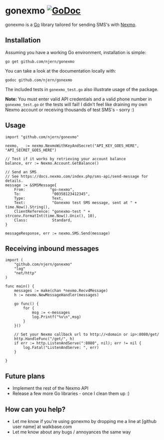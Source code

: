 # gonexmo [![GoDoc](https://godoc.org/github.com/njern/gonexmo?status.png)](https://godoc.org/github.com/njern/gonexmo)

gonexmo is a [Go](http://golang.org/) library tailored for sending SMS's with 
[Nexmo](https://www.nexmo.com/).


## Installation

Assuming you have a working Go environment, installation is simple:

    go get github.com/njern/gonexmo

You can take a look at the documentation locally with:

	godoc github.com/njern/gonexmo

The included tests in `gonexmo_test.go` also illustrate usage of the package.

**Note:** You must enter valid API credentials and a valid phone number in 
`gonexmo_test.go` or the tests will fail! I didn't feel like draining my own 
Nexmo account or receiving thousands of test SMS's - sorry :)


## Usage
    import "github.com/njern/gonexmo"
    
    nexmo, _ := nexmo.NexmoWithKeyAndSecret("API_KEY_GOES_HERE", "API_SECRET_GOES_HERE")
    
    // Test if it works by retrieving your account balance
    balance, err := Nexmo.Account.GetBalance()
    
    // Send an SMS
    // See https://docs.nexmo.com/index.php/sms-api/send-message for details.
	message := &SMSMessage{
		From:           "go-nexmo", 	
        To:              "00358123412345",
		Type:            Text,
		Text:            "Gonexmo test SMS message, sent at " + time.Now().String(),
		ClientReference: "gonexmo-test " + strconv.FormatInt(time.Now().Unix(), 10),
		Class:           Standard,
	}

	messageResponse, err := nexmo.SMS.Send(message)

## Receiving inbound messages

    import (
        "github.com/njern/gonexmo"
        "log"
        "net/http"
    )

    func main() {
        messages := make(chan *nexmo.RecvdMessage)
        h := nexmo.NewMessageHandler(messages)

        go func() {
            for {
                msg := <-messages
                log.Printf("%v\n",msg)
            }
        }()

        // Set your Nexmo callback url to http://<domain or ip>:8080/get/
        http.HandleFunc("/get/", h)
        if err := http.ListenAndServe(":8080", nil); err != nil {
            log.Fatal("ListenAndServe: ", err)
        }

    }


## Future plans

* Implement the rest of the Nexmo API
* Release a few more Go libraries - once I clean them up :)

## How can you help?

* Let me know if you're using gonexmo by dropping me a line at 
  [github user name] at walkbase.com
* Let me know about any bugs / annoyances the same way
